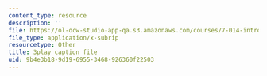 ```yaml
---
content_type: resource
description: ''
file: https://ol-ocw-studio-app-qa.s3.amazonaws.com/courses/7-014-introductory-biology-spring-2005/9b4e3b189d1969553468926360f22503_1000887.srt
file_type: application/x-subrip
resourcetype: Other
title: 3play caption file
uid: 9b4e3b18-9d19-6955-3468-926360f22503
---
```

